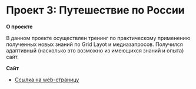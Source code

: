 # Проект 3: Путешествие по России

**О проекте**

В данном проекте осуществлен тренинг по практическому применению полученных новых знаний по Grid Layot и медиазапросов. Получился адаптивный (насколько это возможно из имеющихся знаний и опыта) сайт. 

**Сайт**

* [Ссылка на web-страницу](https://www.figma.com/file/OyRWEjU6wBwRe1hapzQoLx/Sprint-3%3A-Russia-%2F-desktop-%2B-mobile?node-id=28503%3A0)


